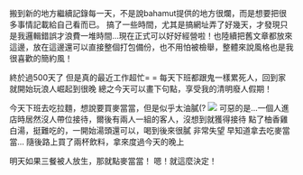搬到新的地方繼續記錄每一天，不是說bahamut提供的地方很爛，而是想要把很多事情記載給自己看而已。
搞了一些時間，尤其是搞網址弄了好幾天，才發現只是我邏輯錯誤才浪費一堆時間...現在正式可以好好經營啦！也陸續把舊文章都放來這邊，放在這邊還可以直接整個打包備份，也不用怕被檢舉，整體來說風格也是我很喜歡的簡約風！

終於過500天了
但是真的最近工作超忙= =
每天下班都跟鬼一樣累死人，回到家就開始玩浪人崛起到很晚
總之今天可以畫下句點，享受我的清明廢人假期！

今天下班去吃拉麵，想說要買麥當當，但是似乎太油膩(?
![](https://telegra.ph/file/9445eaa9c101399bc8218.jpg)
可惡的是...一個人進店時居然沒人帶位接待，爾後有兩人一組的客人，沒想到就獲得接待
點了柚香雞白湯，挺難吃的，一開始湯頭還可以，喝到後來很膩
非常失望
早知道拿去吃麥當當...
隨後路上買了兩杯飲料，拿來度過今天的晚上

明天如果三餐被人放生，那就點麥當當！
嗯！就這麼決定！